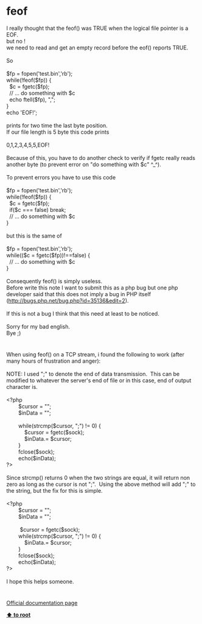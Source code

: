 # feof




<div class="phpcode"><span class="html">
I really thought that the feof() was TRUE when the logical file pointer is a EOF.<br>but no ! <br>we need to read and get an empty record before the eof() reports TRUE.<br><br>So<br><br>$fp = fopen(&apos;test.bin&apos;,&apos;rb&apos;);<br>while(!feof($fp)) {<br>&#xA0; $c = fgetc($fp);<br>&#xA0; // ... do something with $c <br>&#xA0; echo ftell($fp), &quot;,&quot;;<br>}<br>echo &apos;EOF!&apos;;<br><br>prints for two time the last byte position.<br>If our file length is 5 byte this code prints <br><br>0,1,2,3,4,5,5,EOF!<br><br>Because of this, you have to do another check to verify if fgetc really reads another byte (to prevent error on &quot;do something with $c&quot; ^_^).<br><br>To prevent errors you have to use this code<br><br>$fp = fopen(&apos;test.bin&apos;,&apos;rb&apos;);<br>while(!feof($fp)) {<br>&#xA0; $c = fgetc($fp);<br>&#xA0; if($c === false) break;<br>&#xA0; // ... do something with $c <br>}<br><br>but this is the same of<br><br>$fp = fopen(&apos;test.bin&apos;,&apos;rb&apos;);<br>while(($c = fgetc($fp))!==false) {<br>&#xA0; // ... do something with $c <br>}<br><br>Consequently feof() is simply useless.<br>Before write this note I want to submit this as a php bug but one php developer said that this does not imply a bug in PHP itself (<a href="http://bugs.php.net/bug.php?id=35136&amp;edit=2" rel="nofollow" target="_blank">http://bugs.php.net/bug.php?id=35136&amp;edit=2</a>).<br><br>If this is not a bug I think that this need at least to be noticed.<br><br>Sorry for my bad english.<br>Bye ;)</span>
</div>
  

#


<div class="phpcode"><span class="html">
When using feof() on a TCP stream, i found the following to work (after many hours of frustration and anger):<br><br>NOTE: I used &quot;;&quot; to denote the end of data transmission.&#xA0; This can be modified to whatever the server&apos;s end of file or in this case, end of output character is.<br><br><span class="default">&lt;?php<br>&#xA0; &#xA0; &#xA0; &#xA0; $cursor </span><span class="keyword">= </span><span class="string">&quot;&quot;</span><span class="keyword">;<br>&#xA0; &#xA0; &#xA0; &#xA0; </span><span class="default">$inData </span><span class="keyword">= </span><span class="string">&quot;&quot;</span><span class="keyword">;<br><br>&#xA0; &#xA0; &#xA0; &#xA0; while(</span><span class="default">strcmp</span><span class="keyword">(</span><span class="default">$cursor</span><span class="keyword">, </span><span class="string">&quot;;&quot;</span><span class="keyword">) != </span><span class="default">0</span><span class="keyword">) {<br>&#xA0; &#xA0; &#xA0; &#xA0; &#xA0; &#xA0; </span><span class="default">$cursor </span><span class="keyword">= </span><span class="default">fgetc</span><span class="keyword">(</span><span class="default">$sock</span><span class="keyword">);<br>&#xA0; &#xA0; &#xA0; &#xA0; &#xA0; &#xA0; </span><span class="default">$inData</span><span class="keyword">.= </span><span class="default">$cursor</span><span class="keyword">;<br>&#xA0; &#xA0; &#xA0; &#xA0; }<br>&#xA0; &#xA0; &#xA0; &#xA0; </span><span class="default">fclose</span><span class="keyword">(</span><span class="default">$sock</span><span class="keyword">);<br>&#xA0; &#xA0; &#xA0; &#xA0; echo(</span><span class="default">$inData</span><span class="keyword">);<br></span><span class="default">?&gt;<br></span><br>Since strcmp() returns 0 when the two strings are equal, it will return non zero as long as the cursor is not &quot;;&quot;.&#xA0; Using the above method will add &quot;;&quot; to the string, but the fix for this is simple.<br><br><span class="default">&lt;?php<br>&#xA0; &#xA0; &#xA0; &#xA0; $cursor </span><span class="keyword">= </span><span class="string">&quot;&quot;</span><span class="keyword">;<br>&#xA0; &#xA0; &#xA0; &#xA0; </span><span class="default">$inData </span><span class="keyword">= </span><span class="string">&quot;&quot;</span><span class="keyword">;<br><br>&#xA0; &#xA0; &#xA0; &#xA0;&#xA0; </span><span class="default">$cursor </span><span class="keyword">= </span><span class="default">fgetc</span><span class="keyword">(</span><span class="default">$sock</span><span class="keyword">);<br>&#xA0; &#xA0; &#xA0; &#xA0; while(</span><span class="default">strcmp</span><span class="keyword">(</span><span class="default">$cursor</span><span class="keyword">, </span><span class="string">&quot;;&quot;</span><span class="keyword">) != </span><span class="default">0</span><span class="keyword">) {<br>&#xA0; &#xA0; &#xA0; &#xA0; &#xA0; &#xA0; </span><span class="default">$inData</span><span class="keyword">.= </span><span class="default">$cursor</span><span class="keyword">;<br>&#xA0; &#xA0; &#xA0; &#xA0; }<br>&#xA0; &#xA0; &#xA0; &#xA0; </span><span class="default">fclose</span><span class="keyword">(</span><span class="default">$sock</span><span class="keyword">);<br>&#xA0; &#xA0; &#xA0; &#xA0; echo(</span><span class="default">$inData</span><span class="keyword">);<br></span><span class="default">?&gt;<br></span><br>I hope this helps someone.</span>
</div>
  

#

[Official documentation page](https://www.php.net/manual/en/function.feof.php)

**[⬆ to root](/)**